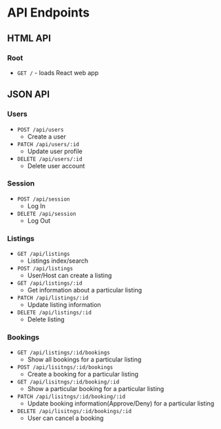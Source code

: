 # API Endpoints

## HTML API

### Root

- `GET /` - loads React web app

## JSON API

### Users

- `POST /api/users`
  - Create a user
- `PATCH /api/users/:id`
  - Update user profile
- `DELETE /api/users/:id`
  - Delete user account

### Session

- `POST /api/session`
  - Log In
- `DELETE /api/session`
  - Log Out

### Listings

- `GET /api/listings`
  - Listings index/search
- `POST /api/listings`
  - User/Host can create a listing
- `GET /api/listings/:id`
  - Get information about a particular listing
- `PATCH /api/listings/:id`
  - Update listing information
- `DELETE /api/listings/:id`
  - Delete listing

### Bookings

- `GET /api/listings/:id/bookings`
  - Show all bookings for a particular listing
- `POST /api/lisitngs/:id/bookings`
  - Create a booking for a particular listing
- `GET /api/lisitngs/:id/booking/:id`
  - Show a particular booking for a particular listing
- `PATCH /api/lisitngs/:id/booking/:id`
  - Update booking information(Approve/Deny) for a particular listing
- `DELETE /api/lisitngs/:id/bookings/:id`
  - User can cancel a booking
